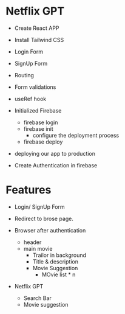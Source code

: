 # Netflix GPT
- Create React APP
- Install Tailwind CSS
- Login Form
- SignUp Form
- Routing
- Form validations
- useRef hook
- Initialized Firebase 
  - firebase login
  - firebase init
    - configure the deployment process
  - firebase deploy
- deploying our app to production

- Create Authentication in firebase

# Features
- Login/ SignUp Form 
- Redirect to brose page.
- Browser after authentication
    - header
    - main movie
        - Trailor in background 
        - Title & description
        - Movie Suggestion 
            - MOvie list * n

- Netflix GPT
  - Search Bar
  - Movie suggestion 
